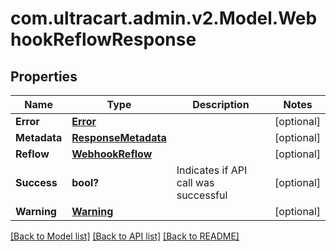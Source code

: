 # com.ultracart.admin.v2.Model.WebhookReflowResponse
## Properties

Name | Type | Description | Notes
------------ | ------------- | ------------- | -------------
**Error** | [**Error**](Error.md) |  | [optional] 
**Metadata** | [**ResponseMetadata**](ResponseMetadata.md) |  | [optional] 
**Reflow** | [**WebhookReflow**](WebhookReflow.md) |  | [optional] 
**Success** | **bool?** | Indicates if API call was successful | [optional] 
**Warning** | [**Warning**](Warning.md) |  | [optional] 


[[Back to Model list]](../README.md#documentation-for-models) [[Back to API list]](../README.md#documentation-for-api-endpoints) [[Back to README]](../README.md)


